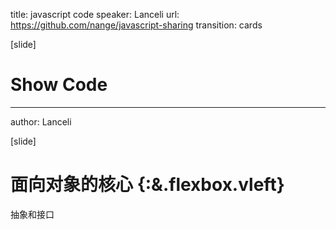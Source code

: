 title: javascript code
speaker: Lanceli
url: https://github.com/nange/javascript-sharing
transition: cards

[slide]

# Show Code
----
author: Lanceli


[slide]

# 面向对象的核心 {:&.flexbox.vleft}

抽象和接口









